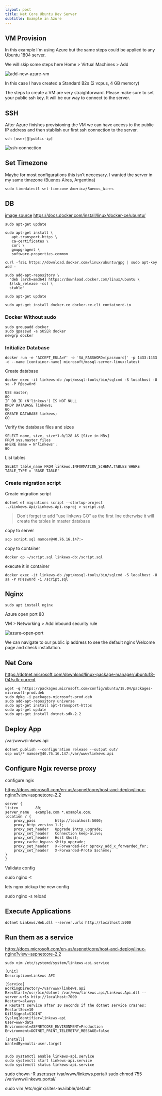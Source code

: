 ```yaml
---
layout: post
title: Net Core Ubuntu Dev Server
subtitle: Example in Azure
---
```


## VM Provision

In this example I'm using Azure but the same steps could be applied to any Ubuntu 1804 server.

We will skip some steps here Home > Virtual Machines > Add 

![add-new-azure-vm](../img/2019-04-07_net-core-linux-dev-server/01-new-azure-vm.png)

In this case I have created a Standard B2s (2 vcpus, 4 GB memory)

The steps to create a VM are very straighforward. Please make sure to set your public ssh key. It will be our way to connect to the server.

## SSH

After Azure finishes provisioning the VM we can have access to the public IP address and then stablish our first ssh connection to the server.

    ssh [user]@[public-ip]

![ssh-connection](../img/2019-04-07_net-core-linux-dev-server/02-ssh-connect.png)

## Set Timezone

Maybe for most configurations this isn't neccesary. I wanted the server in my same timezone (Buenos Aires, Argentina)

    sudo timedatectl set-timezone America/Buenos_Aires

## DB 

[image source](https://www.techrepublic.com/pictures/ubuntu-804-hardy-heron-features/9/)
https://docs.docker.com/install/linux/docker-ce/ubuntu/

    sudo apt-get update

    sudo apt-get install \
       apt-transport-https \
       ca-certificates \
       curl \
       gnupg-agent \
       software-properties-common

    curl -fsSL https://download.docker.com/linux/ubuntu/gpg | sudo apt-key add -

    sudo add-apt-repository \
      "deb [arch=amd64] https://download.docker.com/linux/ubuntu \
      $(lsb_release -cs) \
      stable"

    sudo apt-get update

    sudo apt-get install docker-ce docker-ce-cli containerd.io

### Docker Without sudo

    sudo groupadd docker
    sudo gpasswd -a $USER docker
    newgrp docker

### Initialize Database

    docker run -e 'ACCEPT_EULA=Y' -e 'SA_PASSWORD=[password]' -p 1433:1433 -d --name [container-name] microsoft/mssql-server-linux:latest

Create database

    docker exec -it linkews-db /opt/mssql-tools/bin/sqlcmd -S localhost -U sa -P P@ssw0rd
    
    USE master;  
    GO  
    IF DB_ID (N'linkews') IS NOT NULL
    DROP DATABASE linkews;
    GO
    CREATE DATABASE linkews;  
    GO  

Verify the database files and sizes  

    SELECT name, size, size*1.0/128 AS [Size in MBs]   
    FROM sys.master_files  
    WHERE name = N'linkews';  
    GO

List tables

    SELECT table_name FROM linkews.INFORMATION_SCHEMA.TABLES WHERE TABLE_TYPE = 'BASE TABLE'

### Create migration script

Create migration script

    dotnet ef migrations script --startup-project ../Linkews.Api/Linkews.Api.csproj > script.sql

> Don't forget to add "use linkews GO" as the first line otherwise it will create the tables in master database

copy to server

    scp script.sql mamcer@40.76.16.147:~

copy to container

    docker cp ~/script.sql linkews-db:/script.sql

execute it in container

    docker exec -it linkews-db /opt/mssql-tools/bin/sqlcmd -S localhost -U sa -P P@ssw0rd -i /script.sql

## Nginx

    sudo apt install nginx

Azure open port 80

VM > Networking > Add inbound security rule

![azure-open-port](../img/2019-04-07_net-core-linux-dev-server/03-azure-open-port.png)

We can navigate to our public ip address to see the default nginx Welcome page and check installation.

## Net Core

https://dotnet.microsoft.com/download/linux-package-manager/ubuntu18-04/sdk-current

    wget -q https://packages.microsoft.com/config/ubuntu/18.04/packages-microsoft-prod.deb
    sudo dpkg -i packages-microsoft-prod.deb
    sudo add-apt-repository universe
    sudo apt-get install apt-transport-https
    sudo apt-get update
    sudo apt-get install dotnet-sdk-2.2

## Deploy App

/var/www/linkews.api


    dotnet publish --configuration release --output out/
    scp out/* mamcer@40.76.16.147:/var/www/linkews.api


## Configure Ngix reverse proxy

configure ngix

https://docs.microsoft.com/en-us/aspnet/core/host-and-deploy/linux-nginx?view=aspnetcore-2.2

    server {
    listen        80;
    server_name   example.com *.example.com;
    location / {
        proxy_pass         http://localhost:5000;
        proxy_http_version 1.1;
        proxy_set_header   Upgrade $http_upgrade;
        proxy_set_header   Connection keep-alive;
        proxy_set_header   Host $host;
        proxy_cache_bypass $http_upgrade;
        proxy_set_header   X-Forwarded-For $proxy_add_x_forwarded_for;
        proxy_set_header   X-Forwarded-Proto $scheme;
    }
    }

Validate config

sudo nginx -t

lets ngnx pickup the new config

sudo nginx -s reload

## Execute Applications

    dotnet Linkews.Web.dll --server.urls http://localhost:5000

## Run them as a service

https://docs.microsoft.com/en-us/aspnet/core/host-and-deploy/linux-nginx?view=aspnetcore-2.2

    sudo vim /etc/systemd/system/linkews-api.service

    [Unit]
    Description=Linkews API

    [Service]
    WorkingDirectory=/var/www/linkews.api
    ExecStart=/usr/bin/dotnet /var/www/linkews.api/Linkews.Api.dll --server.urls http://localhost:7000
    Restart=always
    # Restart service after 10 seconds if the dotnet service crashes:
    RestartSec=10
    KillSignal=SIGINT
    SyslogIdentifier=linkews-api
    User=www-data
    Environment=ASPNETCORE_ENVIRONMENT=Production
    Environment=DOTNET_PRINT_TELEMETRY_MESSAGE=false

    [Install]
    WantedBy=multi-user.target


    sudo systemctl enable linkews-api.service
    sudo systemctl start linkews-api.service
    sudo systemctl status linkews-api.service


sudo chown -R user:user /var/www/linkews.portal/
sudo chmod 755 /var/www/linkews.portal/

sudo vim /etc/nginx/sites-available/default

